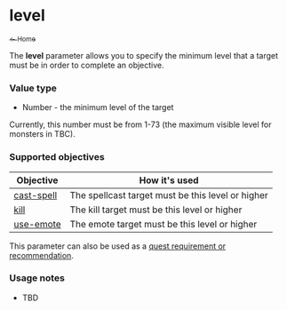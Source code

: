 # level

<a href="../index.md"><sub>← Home</sub></a>

The **level** parameter allows you to specify the minimum level that a target must be in order to complete an objective.

### Value type

* Number - the minimum level of the target

Currently, this number must be from 1-73 (the maximum visible level for monsters in TBC).

### Supported objectives

| Objective | How it's used |
|---|---|
| [cast-spell](../objectives/cast-spell.md) | The spellcast target must be this level or higher |
| [kill](../objectives/kill.md) | The kill target must be this level or higher |
| [use-emote](../objectives/use-emote.md) | The emote target must be this level or higher |

This parameter can also be used as a [quest requirement or recommendation](../guides/requirements.md).

### Usage notes

* TBD
